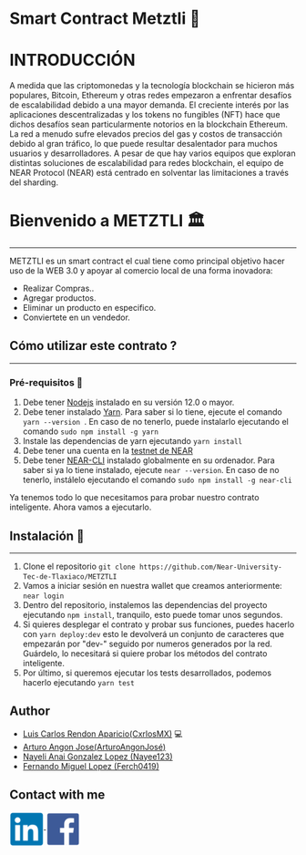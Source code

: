 # Smart Contract Metztli :briefcase:
# INTRODUCCIÓN 
A medida que las criptomonedas y la tecnología blockchain se hicieron más populares, Bitcoin, Ethereum y otras redes empezaron a enfrentar desafíos de escalabilidad debido a una mayor demanda. El creciente interés por las aplicaciones descentralizadas y los tokens no fungibles (NFT) hace que dichos desafíos sean particularmente notorios en la blockchain Ethereum. La red a menudo sufre elevados precios del gas y costos de transacción debido al gran tráfico, lo que puede resultar desalentador para muchos usuarios y desarrolladores. 
A pesar de que hay varios equipos que exploran distintas soluciones de escalabilidad para redes blockchain, el equipo de NEAR Protocol (NEAR) está centrado en solventar las limitaciones a través del sharding.


# Bienvenido a METZTLI :classical_building:
---
METZTLI es un smart contract el cual tiene como principal objetivo hacer uso de la WEB 3.0 y apoyar al comercio local de una forma inovadora:
* Realizar Compras..
* Agregar productos.
* Eliminar un producto en especifico.
* Conviertete en un vendedor.

## Cómo utilizar este contrato ?
---
### Pré-requisitos :hammer:
1. Debe tener [Nodejs](https://nodejs.org/en/) instalado en su versión 12.0 o mayor.
2. Debe tener instalado [Yarn](https://yarnpkg.com/). Para saber si lo tiene, ejecute el comando ```yarn --version ```. En caso de no tenerlo, puede instalarlo ejecutando el comando ```sudo npm install -g yarn```
3. Instale las dependencias de yarn ejecutando ```yarn install```
4. Debe tener una cuenta en la [testnet de NEAR](https://wallet.testnet.near.org/)
5. Debe tener [NEAR-CLI](https://github.com/near/near-cli) instalado globalmente en su ordenador. Para saber si ya lo tiene instalado, ejecute ```near --version```. En caso de no tenerlo, instálelo ejecutando el comando ```sudo npm install -g near-cli``` 

Ya tenemos todo lo que necesitamos para probar nuestro contrato inteligente. Ahora vamos a ejecutarlo.

## Instalación :open_file_folder:
---
1. Clone el repositorio ```git clone https://github.com/Near-University-Tec-de-Tlaxiaco/METZTLI``` 
2. Vamos a iniciar sesión en nuestra wallet que creamos anteriormente: ```near login```
3. Dentro del repositorio, instalemos las dependencias del proyecto ejecutando ```npm install```, tranquilo, esto puede tomar unos segundos.
4. Si quieres desplegar el contrato y probar sus funciones, puedes hacerlo con ```yarn deploy:dev``` esto le devolverá un conjunto de caracteres que empezarán por "dev-" seguido por numeros generados por la red. Guárdelo, lo necesitará si quiere probar los métodos del contrato inteligente.
5. Por último, si queremos ejecutar los tests desarrollados, podemos hacerlo ejecutando ```yarn test```
   

## Author

- [Luis Carlos Rendon Aparicio(CxrlosMX)](https://github.com/cxrlosmx) 💻
-  [Arturo Angon Jose(ArturoAngonJosé)](https://github.com/ArturoAngonJose)
-  [Nayeli Anai Gonzalez Lopez (Nayee123)](https://github.com/Nayee123)
-  [Fernando Miguel Lopez (Ferch0419)](https://github.com/Ferch0419)
## Contact with me

<a target="_blank" rel="vsc" href="https://www.linkedin.com/in/luis-carlos-rendon-8945a0221/">
<img alt="likedin-logo" src="https://github.com/devicons/devicon/blob/master/icons/linkedin/linkedin-original.svg" style="max-width: 100%;"
     width="60" height="60" align="middle">
</a>
<a target="_blank" rel="vsc" href="https://www.facebook.com/luisc.rendon.3">
<img alt="facebook-logo" src="https://github.com/devicons/devicon/blob/master/icons/facebook/facebook-original.svg" style="max-width: 100%;"
     width="60" height="60" align="middle">
</a>


